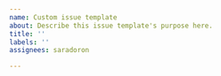 ```yaml
---
name: Custom issue template
about: Describe this issue template's purpose here.
title: ''
labels: ''
assignees: saradoron

---
```



